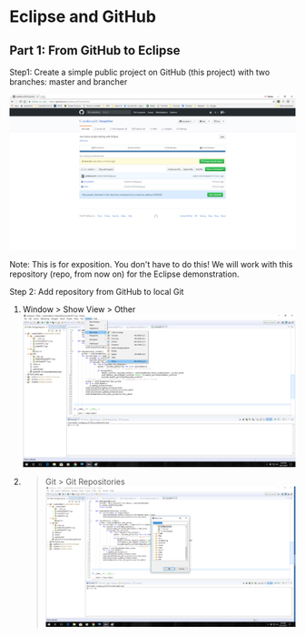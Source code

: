 # Eclipse and GitHub

## Part 1: From GitHub to Eclipse

Step1: Create a simple public project on GitHub (this project) with two branches: master and brancher

![GitHub Project](/images/github1.png)

Note: This is for exposition. You don't have to do this! We will work with this repository (repo, from now on) for the Eclipse demonstration.

Step 2: Add repository from GitHub to local Git
1. Window > Show View > Other
![Eclipse Show View](/images/eclipse1.png)
2. > Git > Git Repositories
![Eclipse Repo View](/images/eclipse2.png)
